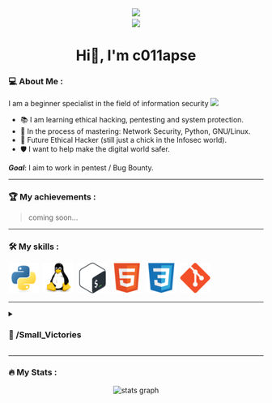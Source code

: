 <div id="header" align="center">
  <img src="https://media3.giphy.com/media/v1.Y2lkPTc5MGI3NjExZ280bWV0Ym5zM2QxMXljYTBhMGU0bWNzZnp5dWc4ZThmMXF3M3g0cyZlcD12MV9pbnRlcm5hbF9naWZfYnlfaWQmY3Q9cw/TyNiKSSbpMcoveJ75f/giphy.gif" width="400"/>
</div>

<div align="center">
<img src="https://komarev.com/ghpvc/?username=c011apse&&style=flat-square" align="center" />
</div>  

<h1 align='center'>
  Hi👋, I'm c011apse
</h1>

### :computer: About Me :
I am a beginner specialist in the field of information security <img src="https://media1.giphy.com/media/v1.Y2lkPTc5MGI3NjExMjVlb245M21rMHlwcTIwbW9iMjE0Y2E1MzBpMm5pbDloNzZtd2s0dyZlcD12MV9pbnRlcm5hbF9naWZfYnlfaWQmY3Q9cw/eNpP80U2AJKDn1UDhP/giphy.gif" width='30'/>
- 📚 I am learning ethical hacking, pentesting and system protection.
- 🧠 In the process of mastering: Network Security, Python, GNU/Linux.
- 🐣 Future Ethical Hacker (still just a chick in the Infosec world).
- 🛡️ I want to help make the digital world safer.

***Goal***: I aim to work in pentest / Bug Bounty.

---

### :trophy: My achievements :

> coming soon...


---

### :hammer_and_wrench: My skills :
<div>
  <img src="https://github.com/devicons/devicon/blob/master/icons/python/python-original.svg" title="Python" alt="Python" width="60" height="60"/>&nbsp;
  <img src="https://github.com/devicons/devicon/blob/master/icons/linux/linux-original.svg" title="Linux" alt="GNU/Linux" width="60" height="60"/>&nbsp;
  <img src="https://github.com/devicons/devicon/blob/master/icons/bash/bash-original.svg" title="Bash" alt="Bash" width="60" height="60"/>&nbsp;
  <img src="https://github.com/devicons/devicon/blob/master/icons/html5/html5-original.svg" title="HTML5" alt="HTML5" width="60" height="60"/>&nbsp;
  <img src="https://github.com/devicons/devicon/blob/master/icons/css3/css3-original.svg" title="CSS3" alt="CSS3" width="60" height="60"/>&nbsp;
  <img src="https://github.com/devicons/devicon/blob/master/icons/git/git-original.svg" title="Git" alt="Git" width="60" height="60"/>&nbsp;
</div>

---

<details>
  <summary><h3>🥇 /Small_Victories</h3></summary>
  <a href="https://linuxjourney.com/">|- Linux Journey/</a>
</details>

---

### :fire: My Stats :
<div align="center">
  <img src="https://github-readme-stats.vercel.app/api?username=c011apse&hide_title=false&hide_rank=false&show_icons=true&include_all_commits=true&count_private=true&disable_animations=false&theme=dracula&locale=en&hide_border=false&order=1" height="200" alt="stats graph"  />
</div>
